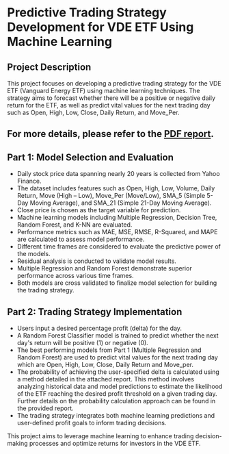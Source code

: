 # Predictive Trading Strategy Development for VDE ETF Using Machine Learning

## Project Description

This project focuses on developing a predictive trading strategy for the VDE ETF (Vanguard Energy ETF) using machine learning techniques. The strategy aims to forecast whether there will be a positive or negative daily return for the ETF, as well as predict vital values for the next trading day such as Open, High, Low, Close, Daily Return, and Move_Per.

## **For more details, please refer to the [PDF report](./Trading_Strategy_for_VDE_Report.pdf).**

## Part 1: Model Selection and Evaluation
- Daily stock price data spanning nearly 20 years is collected from Yahoo Finance.
- The dataset includes features such as Open, High, Low, Volume, Daily Return, Move (High – Low), Move_Per (Move/Low), SMA_5 (Simple 5-Day Moving Average), and SMA_21 (Simple 21-Day Moving Average).
- Close price is chosen as the target variable for prediction.
- Machine learning models including Multiple Regression, Decision Tree, Random Forest, and K-NN are evaluated.
- Performance metrics such as MAE, MSE, RMSE, R-Squared, and MAPE are calculated to assess model performance.
- Different time frames are considered to evaluate the predictive power of the models.
- Residual analysis is conducted to validate model results.
- Multiple Regression and Random Forest demonstrate superior performance across various time frames.
- Both models are cross validated to finalize model selection for building the trading strategy.

## Part 2: Trading Strategy Implementation
- Users input a desired percentage profit (delta) for the day.
- A Random Forest Classifier model is trained to predict whether the next day's return will be positive (1) or negative (0).
- The best performing models from Part 1 (Multiple Regression and Random Forest) are used to predict vital values for the next trading day which are Open, High, Low, Close, Daily Return and Move_per.
- The probability of achieving the user-specified delta is calculated using a method detailed in the attached report. This method involves analyzing historical data and model predictions to estimate the likelihood of the ETF reaching the desired profit threshold on a given trading day. Further details on the probability calculation approach can be found in the provided report.
- The trading strategy integrates both machine learning predictions and user-defined profit goals to inform trading decisions.

This project aims to leverage machine learning to enhance trading decision-making processes and optimize returns for investors in the VDE ETF.


